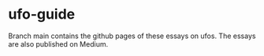 # ufo-guide

Branch main contains the github pages of these essays on ufos.
The essays are also published on Medium.

